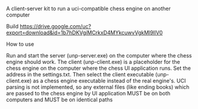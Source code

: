A client-server kit to run a uci-compatible chess engine on another computer

Build https://drive.google.com/uc?export=download&id=1b7hDKVgiMCrkxD4MYkcuwvVgkMl9llV0

How to use

Run and start the server (unp-server.exe) on the computer where the chess engine should work.
The client (unp-client.exe) is a placeholder for the chess engine on the computer where the chess UI application runs. Set the address in the settings.txt. Then select the client executable (unp-client.exe) as a chess engine executable instead of the real engine's.
UCI parsing is not implemented, so any external files (like ending books) which are passed to the chess engine by UI application MUST be on both computers and MUST be on identical paths
